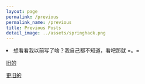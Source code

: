 ```yaml
---
layout: page
permalink: /previous
permalink_name: /previous
title: Previous Posts
detail_image: ../assets/springhack.png
---
```


<li>想看看我以前写了啥？我自己都不知道，看吧那就 =。=</li>

[旧的](https://github.com/springhack/springhack/tree/main/previous/old_posts)

[更旧的](https://github.com/springhack/springhack/tree/main/previous/more_old_posts)

